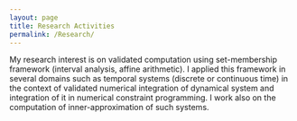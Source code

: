 ```yaml
---
layout: page
title: Research Activities
permalink: /Research/
---
```


My research interest is on validated computation using set-membership framework (interval analysis, affine arithmetic).
I applied this framework in several domains such as temporal systems (discrete or continuous time) in the context of validated numerical integration of dynamical system and integration of it in numerical constraint programming.
I work also on the computation of inner-approximation of such systems.
